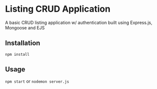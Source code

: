 # Listing CRUD Application
A basic CRUD listing application w/ authentication built using Express.js, Mongoose and EJS
## Installation
`npm install`
## Usage
`npm start` or `nodemon server.js`